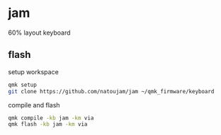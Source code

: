 # jam
60% layout keyboard

## flash
setup workspace

```bash
qmk setup
git clone https://github.com/natoujam/jam ~/qmk_firmware/keyboard
```

compile and flash

```bash
qmk compile -kb jam -km via
qmk flash -kb jam -km via
```
